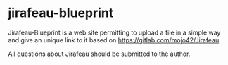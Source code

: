 # jirafeau-blueprint

Jirafeau-Blueprint is a web site permitting to upload a file in a simple way and give an unique link to it based on https://gitlab.com/mojo42/Jirafeau

All questions about Jirafeau should be submitted to the author.


